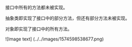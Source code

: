 ﻿接口中所有的方法都未被实现。

抽象类即实现了接口中的部分方法，但还有部分方法未被实现。

对象即实现了接口中的所有方法。

![Image text] (../../images/1574598538677.png)
